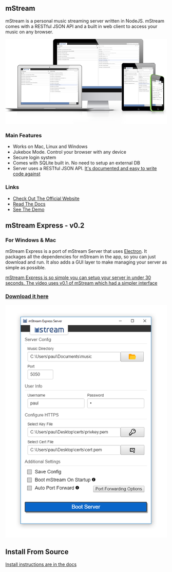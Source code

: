 ## mStream

mStream is a personal music streaming server written in NodeJS.  mStream comes with a RESTful JSON API and a built in web client to access your music on any browser.

![Devices](public/img/devices.png)

### Main Features

* Works on Mac, Linux and Windows
* Jukebox Mode.  Control your browser with any device
* Secure login system
* Comes with SQLite built in.  No need to setup an external DB
* Server uses a RESTful JSON API.  [It's documented and easy to write code against](docs/API.md)

### Links

* [Check Out The Official Website](http://mstream.io/)
* [Read The Docs](docs/)
* [See The Demo](http://darncoyotes.mstream.io/)


## mStream Express - v0.2

### For Windows & Mac

mStream Express is a port of mStream Server that uses [Electron](https://electron.atom.io/).  It packages all the dependencies for mStream in the app, so you can just download and run.  It also adds a GUI layer to make managing your server as simple as possible.  

[mStream Express is so simple you can setup your server in under 30 seconds.  The video uses v0.1 of mStream which had a simpler interface](https://www.youtube.com/watch?v=IzuxYTaixpU)

### [Download it here](http://www.mstream.io/mstream-express)

[![mStream Express UI](public/img/mstream-express.png)](http://www.mstream.io/mstream-express)


## Install From Source

[Install instructions are in the docs](docs/cli_arguments.md)
